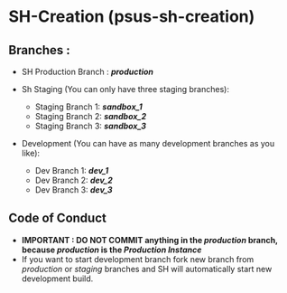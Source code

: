 # SH-Creation (psus-sh-creation)

## Branches :
- SH Production Branch  : **_production_**
- Sh Staging  (You can only have three staging branches):
   - Staging Branch 1: **_sandbox_1_**
   - Staging Branch 2: **_sandbox_2_**
   - Staging Branch 3: **_sandbox_3_**


- Development (You can have as many development branches as you like): 
   - Dev Branch 1: **_dev_1_**
   - Dev Branch 2: **_dev_2_**
   - Dev Branch 3: **_dev_3_**

   
## Code of Conduct
- **IMPORTANT : DO NOT COMMIT anything in the _production_ branch, because _production_ is the _Production Instance_**
- If you want to start development branch fork new branch from _production_ or _staging_ branches and SH will automatically start new development build.
